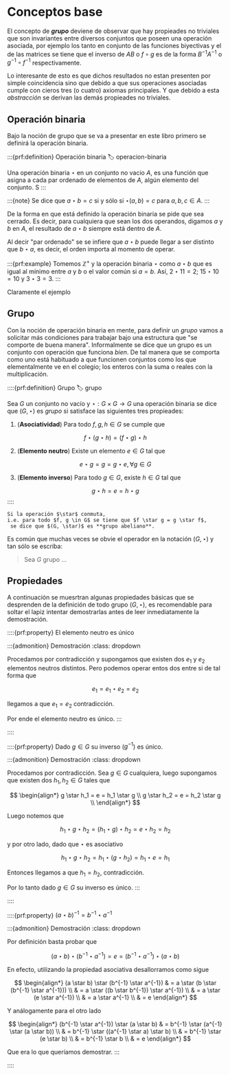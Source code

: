 # Conceptos base

El concepto de ___grupo___ deviene de observar que hay propieades no triviales que son invariantes entre diversos conjuntos que poseen una operación asociada, por ejemplo los tanto en conjunto de las funciones biyectivas y el de las matrices se tiene que el inverso de $AB$ o $f \circ g$ es de la forma $B^{-1}A^{-1}$ o $g^{-1} \circ f^{-1}$ respectivamente. 

Lo interesante de esto es que dichos resultados no estan presenten por simple coincidencia sino que debido a que sus operaciones asociadas cumple con cieros tres (o cuatro) axiomas principales. Y que debido a esta _abstracción_ se derivan las demás propieades no triviales. 

## Operación binaria

Bajo la noción de grupo que se va a presentar en este libro primero se definirá la operación binaria. 

:::{prf:definition} Operación binaria
:label: operacion-binaria

Una operación binaria $\star$ en un conjunto no vacio $A$, es una función que asigna a cada par ordenado de elementos de $A$, algún elemento del conjunto. S
:::

:::{note}
Se dice que $a \star b = c$ si y sólo si $\star(a, b) = c$ para $a, b, c \in A$. 
:::

De la forma en que está definido la operación binaria se pide que sea cerrado. Es decir, para cualquiera que sean los dos operandos, digamos $a$ y $b$ en $A$, el resultado de $a \star b$ siempre está dentro de $A$. 

Al decir "par ordenado" se se infiere que $a \star b$ puede llegar a ser distinto que $b \star a$, es decir, el orden importa al momento de operar.


:::{prf:example}
Tomemos $\mathbb{Z}^+$ y la operación binaria $\star$ como $a \star b$ que es igual al mínimo entre $a$ y $b$ o el valor común si $a = b$. Así, $2 \star 11 = 2$; $15 \star 10 = 10$ y $3 \star 3 = 3$.
:::

Claramente el ejemplo 
## Grupo

Con la noción de operación binaria en mente, para definir un _grupo_ vamos a solicitar más condiciones para trabajar bajo una estructura que "se comporte de buena manera". Informalmente se dice que un grupo es un conjunto con operación que funciona _bien_. De tal manera que se comporta como uno está habituado a que funcionen conjuntos como los que elementalmente ve en el colegio; los enteros con la suma o reales con la multiplicación. 

::::{prf:definition} Grupo
:label: grupo

Sea $G$ un conjunto no vacío y $\star : G \times G \to G$ una operación binaria se dice que $(G, \star)$ es _grupo_ si satisface las siguientes tres propieades:
1. (**Asociatividad**) 
Para todo $f, g, h \in G$ se cumple que

$$
f \star (g \star h) = (f \star g) \star h
$$

2. (**Elemento neutro**) 
Existe un elemento $e \in G$ tal que

$$
e \star g = g = g \star e, \forall g \in G
$$

3. (**Elemento inverso**) 
Para todo $g \in G$, existe $h \in G$ tal que

$$
g \star h = e = h \star g
$$
::::

```{note}
Si la operación $\star$ conmuta, 
i.e. para todo $f, g \in G$ se tiene que $f \star g = g \star f$,
 se dice que $(G, \star)$ es **grupo abeliano**. 
```

Es común que muchas veces se obvie el operador en la notación $(G, \star)$ y tan sólo se escriba:

> Sea $G$ grupo $\ldots$

## Propiedades
A continuación se muesrtran algunas propiedades básicas que se desprenden de la definición de todo grupo $(G, \star)$, es recomendable para soltar el lapiz intentar demostrarlas antes de leer inmediatamente la demostración.

::::{prf:property}
El elemento neutro es único

:::{admonition} Demostración
:class: dropdown

Procedamos por contradicción y supongamos que existen dos $e_1$ y $e_2$ elementos neutros distintos. Pero podemos operar entos dos entre si de tal forma que 

$$
e_1 = e_1 \star e_2 = e_2
$$

llegamos a que $e_1 = e_2$ contradicción.

Por ende el elemento neutro es único.
:::

::::

::::{prf:property}
Dado $g \in G$ su inverso ($g^{-1}$) es único. 

:::{admonition} Demostración
:class: dropdown

Procedamos por contradicción. Sea $g \in G$ cualquiera, luego supongamos que existen dos $h_1, h_2 \in G$ tales que

$$
\begin{align*}
g \star h_1 = e = h_1 \star g \\
g \star h_2 = e = h_2 \star g \\
\end{align*}
$$

Luego notemos que

$$
h_1 \star g \star h_2 = (h_1 \star g) \star h_2 = e \star h_2 = h_2
$$

y por otro lado, dado que $\star$ es asociativo

$$
h_1 \star g \star h_2 = h_1 \star (g \star h_2) = h_1 \star e = h_1
$$

Entonces llegamos a que $h_1 = h_2$, contradicción. 

Por lo tanto dado $g \in G$ su inverso es único. 
:::

::::

::::{prf:property}
$(a \star b)^{-1}=b^{-1} \star a^{-1}$

:::{admonition} Demostración
:class: dropdown

Por definición basta probar que 

$$
(a \star b) \star (b^{-1} \star a^{-1}) = e = (b^{-1} \star a^{-1}) \star (a \star b)
$$

En efecto, utilizando la propiedad asociativa desallorramos como sigue

$$
\begin{align*}
(a \star b) \star (b^{-1} \star a^{-1}) & = a \star (b \star (b^{-1} \star a^{-1})) \\
& = a \star ((b \star b^{-1}) \star a^{-1}) \\
& = a \star (e \star a^{-1}) \\
& = a \star a^{-1} \\
& = e
\end{align*}
$$

Y análogamente para el otro lado

$$
\begin{align*}
(b^{-1} \star a^{-1}) \star (a \star b) & = b^{-1} \star (a^{-1} \star (a \star b)) \\
& = b^{-1} \star ((a^{-1} \star a) \star b) \\
& = b^{-1} \star (e \star b) \\
& = b^{-1} \star b \\
& = e
\end{align*}
$$

Que era lo que queríamos demostrar.
:::

::::